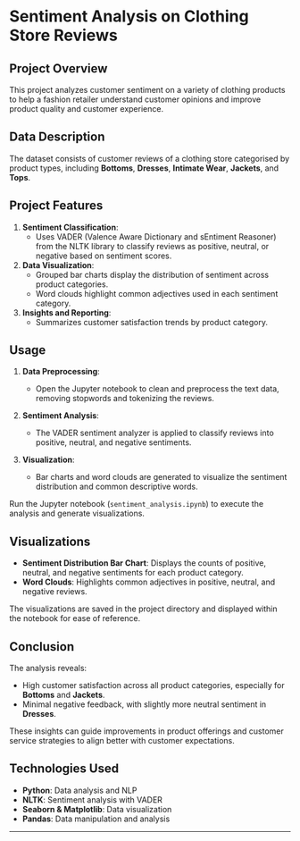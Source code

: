 # Sentiment Analysis on Clothing Store Reviews

## Project Overview

This project analyzes customer sentiment on a variety of clothing products to help a fashion retailer understand customer opinions and improve product quality and customer experience. 

## Data Description

The dataset consists of customer reviews of a clothing store categorised by product types, including **Bottoms**, **Dresses**, **Intimate Wear**, **Jackets**, and **Tops**. 

## Project Features

1. **Sentiment Classification**:
   - Uses VADER (Valence Aware Dictionary and sEntiment Reasoner) from the NLTK library to classify reviews as positive, neutral, or negative based on sentiment scores.
2. **Data Visualization**:
   - Grouped bar charts display the distribution of sentiment across product categories.
   - Word clouds highlight common adjectives used in each sentiment category.
3. **Insights and Reporting**:
   - Summarizes customer satisfaction trends by product category.
   
## Usage

1. **Data Preprocessing**:
   - Open the Jupyter notebook to clean and preprocess the text data, removing stopwords and tokenizing the reviews.

2. **Sentiment Analysis**:
   - The VADER sentiment analyzer is applied to classify reviews into positive, neutral, and negative sentiments.

3. **Visualization**:
   - Bar charts and word clouds are generated to visualize the sentiment distribution and common descriptive words.

Run the Jupyter notebook (`sentiment_analysis.ipynb`) to execute the analysis and generate visualizations.

## Visualizations

- **Sentiment Distribution Bar Chart**: Displays the counts of positive, neutral, and negative sentiments for each product category.
- **Word Clouds**: Highlights common adjectives in positive, neutral, and negative reviews.
  
The visualizations are saved in the project directory and displayed within the notebook for ease of reference.

## Conclusion

The analysis reveals:
- High customer satisfaction across all product categories, especially for **Bottoms** and **Jackets**.
- Minimal negative feedback, with slightly more neutral sentiment in **Dresses**.
  
These insights can guide improvements in product offerings and customer service strategies to align better with customer expectations.

## Technologies Used

- **Python**: Data analysis and NLP
- **NLTK**: Sentiment analysis with VADER
- **Seaborn & Matplotlib**: Data visualization
- **Pandas**: Data manipulation and analysis

---
